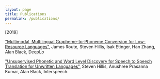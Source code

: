 ```yaml
---
layout: page
title: Publications
permalink: /publications/
---
```


[2019]

["Multimodal, Multilingual Grapheme-to-Phoneme Conversion for Low-Resource Languages"](https://www.aclweb.org/anthology/D19-6121/), James Route, Steven Hillis, Isak Etinger, Han Zhang, Alan Black, DeepLo

["Unsupervised Phonetic and Word Level Discovery for Speech to Speech Translation for Unwritten Languages"](https://www.isca-speech.org/archive/Interspeech_2019/pdfs/3026.pdf), Steven Hillis, Anushree Prasanna Kumar, Alan Black, Interspeech


